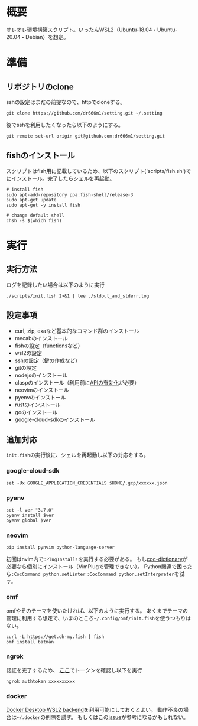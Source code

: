 # 概要
オレオレ環境構築スクリプト。いったんWSL2（Ubuntu-18.04・Ubuntu-20.04・Debian）を想定。

# 準備
## リポジトリのclone
sshの設定はまだの前提なので、httpでcloneする。
```
git clone https://github.com/dr666m1/setting.git ~/.setting
```
後でsshを利用したくなったら以下のようにする。

```
git remote set-url origin git@github.com:dr666m1/setting.git
```

## fishのインストール
スクリプトはfish用に記載しているため、以下のスクリプト('scripts/fish.sh')でにインストール。完了したらシェルを再起動。
```
# install fish
sudo apt-add-repository ppa:fish-shell/release-3
sudo apt-get update
sudo apt-get -y install fish

# change default shell
chsh -s $(which fish)
```

# 実行
## 実行方法
ログを記録したい場合は以下のように実行
```
./scripts/init.fish 2>&1 | tee ./stdout_and_stderr.log
```

## 設定事項
- curl, zip, exaなど基本的なコマンド群のインストール
- mecabのインストール
- fishの設定（functionsなど）
- wsl2の設定
- sshの設定（鍵の作成など）
- gitの設定
- nodejsのインストール
- claspのインストール（利用前に[APIの有効化](https://script.google.com/home/usersettings)が必要）
- neovimのインストール
- pyenvのインストール
- rustのインストール
- goのインストール
- google-cloud-sdkのインストール

## 追加対応
`init.fish`の実行後に、シェルを再起動し以下の対応をする。

### google-cloud-sdk
```
set -Ux GOOGLE_APPLICATION_CREDENTIALS $HOME/.gcp/xxxxxx.json
```

### pyenv
```
set -l ver "3.7.0"
pyenv install $ver
pyenv global $ver
```

### neovim
```
pip install pynvim python-language-server
```
初回はnvim内で`:PlugInstall!`を実行する必要がある。
もし[coc-dictionary](https://github.com/neoclide/coc-sources)が必要なら個別にインストール（VimPlugで管理できない）。
Python関連で困ったら`:CocCommand python.setLinter` `:CocCommand python.setInterpreter`を試す。

### omf
omfやそのテーマを使いたければ、以下のように実行する。
あくまでテーマの管理に利用する想定で、いまのところ`~/.config/omf/init.fish`を使うつもりはない。
```
curl -L https://get.oh-my.fish | fish
omf install batman
```

### ngrok
認証を完了するため、
[ここ](https://dashboard.ngrok.com/auth/your-authtoken)でトークンを確認し以下を実行

```
ngrok authtoken xxxxxxxxxx
```

### docker
[Docker Desktop WSL2 backend](https://docs.docker.com/docker-for-windows/wsl/)を利用可能にしておくとよい。
動作不良の場合は`~/.docker`の削除を試す。
もしくはこの[issue](https://github.com/docker/compose/issues/7495)が参考になるかもしれない。

